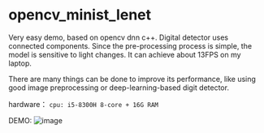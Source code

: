 # opencv_minist_lenet
 Very easy demo, based on opencv dnn c++. Digital detector uses connected components. Since the pre-processing process is simple, the model is sensitive to light changes. It can achieve about 13FPS on my laptop.

 There are many things can be done to improve its performance, like using good image preprocessing or deep-learning-based digit detector.

 hardware：
 `cpu: i5-8300H 8-core + 16G RAM`

DEMO:
![image](./demo/demo.gif)
